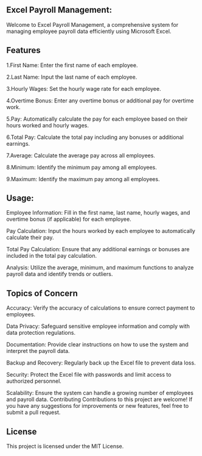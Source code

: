 ## Excel Payroll Management:

Welcome to Excel Payroll Management, a comprehensive system for managing employee payroll data efficiently using Microsoft Excel.

## Features

1.First Name: Enter the first name of each employee.

2.Last Name: Input the last name of each employee.

3.Hourly Wages: Set the hourly wage rate for each employee.

4.Overtime Bonus: Enter any overtime bonus or additional pay for overtime work.

5.Pay: Automatically calculate the pay for each employee based on their hours worked and hourly wages.

6.Total Pay: Calculate the total pay including any bonuses or additional earnings.

7.Average: Calculate the average pay across all employees.

8.Minimum: Identify the minimum pay among all employees.

9.Maximum: Identify the maximum pay among all employees.

## Usage:

Employee Information: Fill in the first name, last name, hourly wages, and overtime bonus (if applicable) for each employee.

Pay Calculation: Input the hours worked by each employee to automatically calculate their pay.

Total Pay Calculation: Ensure that any additional earnings or bonuses are included in the total pay calculation.

Analysis: Utilize the average, minimum, and maximum functions to analyze payroll data and identify trends or outliers.

## Topics of Concern

Accuracy: Verify the accuracy of calculations to ensure correct payment to employees.

Data Privacy: Safeguard sensitive employee information and comply with data protection regulations.

Documentation: Provide clear instructions on how to use the system and interpret the payroll data.

Backup and Recovery: Regularly back up the Excel file to prevent data loss.

Security: Protect the Excel file with passwords and limit access to authorized personnel.

Scalability: Ensure the system can handle a growing number of employees and payroll data.
Contributing
Contributions to this project are welcome! If you have any suggestions for improvements or new features, feel free to submit a pull request.


## License
This project is licensed under the MIT License.
